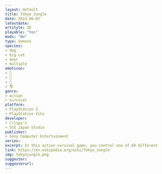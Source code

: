 ```yaml
---
layout: default
title: Tokyo Jungle
date: 2012-06-07
latestdate: 
artstyle: 3D
playable: "Yes"
mods: "No"
type: kemono
species: 
- dog
- big cat
- deer
- multiple
emoticon: 
- 🐶
- 🦁
- 🦌
- 🌎
genre: 
- action
- survival
platform:
- PlayStation 3
- PlayStation Vita
developer: 
- Crispy's
- SCE Japan Studio
publisher:
- Sony Computer Entertainment
series: 
excerpt: In this action survival game, you control one of 80 different species of animals as you try to survive and populate a wild and deserted version of Tokyo city in the distant future.
link: https://en.wikipedia.org/wiki/Tokyo_Jungle
img: tokyojungle.png
suggester: 
suggesterurl:  
---
```



